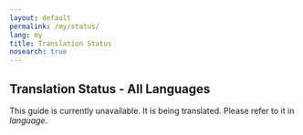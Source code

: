 ```yaml
---
layout: default
permalink: /my/status/
lang: my
title: Translation Status
nosearch: true
---
```


## Translation Status - All Languages


This guide is currently unavailable. It is being translated. Please refer to it in *language*. 
